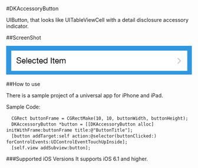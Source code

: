 #DKAccessoryButton

UIButton, that looks like UITableViewCell with a detail disclosure accessory indicator.

##ScreenShot

<p align="center"><img src="https://github.com/wzbozon/DKAccessoryButton/blob/master/DKAccessoryButton.png?raw=true"></p>

##How to use

There is a sample project of a universal app for iPhone and iPad.

Sample Code: 
```
  CGRect buttonFrame = CGRectMake(10, 10, buttonWidth, buttonHeight);
  DKAccessoryButton *button = [[DKAccessoryButton alloc] initWithFrame:buttonFrame title:@"ButtonTitle"];
  [button addTarget:self action:@selector(buttonClicked:) forControlEvents:UIControlEventTouchUpInside];
  [self.view addSubview:button];
```

###Supported iOS Versions 
It supports iOS 6.1 and higher. 

